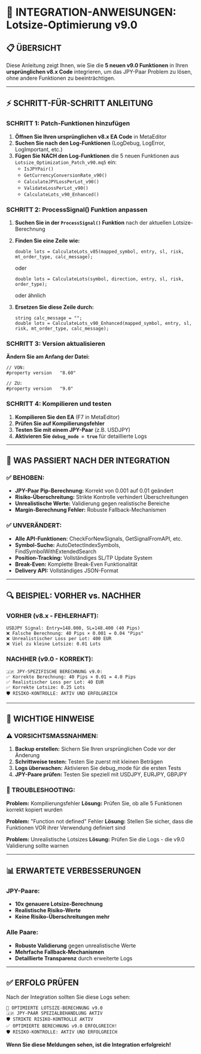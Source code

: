 # 🔧 INTEGRATION-ANWEISUNGEN: Lotsize-Optimierung v9.0

## 📋 **ÜBERSICHT**

Diese Anleitung zeigt Ihnen, wie Sie die **5 neuen v9.0 Funktionen** in Ihren **ursprünglichen v8.x Code** integrieren, um das JPY-Paar Problem zu lösen, ohne andere Funktionen zu beeinträchtigen.

---

## ⚡ **SCHRITT-FÜR-SCHRITT ANLEITUNG**

### **SCHRITT 1: Patch-Funktionen hinzufügen**

1. **Öffnen Sie Ihren ursprünglichen v8.x EA Code** in MetaEditor
2. **Suchen Sie nach den Log-Funktionen** (LogDebug, LogError, LogImportant, etc.)
3. **Fügen Sie NACH den Log-Funktionen** die 5 neuen Funktionen aus `Lotsize_Optimization_Patch_v90.mq5` ein:
   - `IsJPYPair()`
   - `GetCurrencyConversionRate_v90()`
   - `CalculateJPYLossPerLot_v90()`
   - `ValidateLossPerLot_v90()`
   - `CalculateLots_v90_Enhanced()`

### **SCHRITT 2: ProcessSignal() Funktion anpassen**

1. **Suchen Sie in der `ProcessSignal()` Funktion** nach der aktuellen Lotsize-Berechnung
2. **Finden Sie eine Zeile wie:**
   ```mql5
   double lots = CalculateLots_v85(mapped_symbol, entry, sl, risk, mt_order_type, calc_message);
   ```
   oder
   ```mql5
   double lots = CalculateLots(symbol, direction, entry, sl, risk, order_type);
   ```
   oder ähnlich

3. **Ersetzen Sie diese Zeile durch:**
   ```mql5
   string calc_message = "";
   double lots = CalculateLots_v90_Enhanced(mapped_symbol, entry, sl, risk, mt_order_type, calc_message);
   ```

### **SCHRITT 3: Version aktualisieren**

**Ändern Sie am Anfang der Datei:**
```mql5
// VON:
#property version   "8.60"

// ZU:
#property version   "9.0"
```

### **SCHRITT 4: Kompilieren und testen**

1. **Kompilieren Sie den EA** (F7 in MetaEditor)
2. **Prüfen Sie auf Kompilierungsfehler**
3. **Testen Sie mit einem JPY-Paar** (z.B. USDJPY)
4. **Aktivieren Sie `debug_mode = true`** für detaillierte Logs

---

## 🎯 **WAS PASSIERT NACH DER INTEGRATION**

### **✅ BEHOBEN:**
- **JPY-Paar Pip-Berechnung:** Korrekt von 0.001 auf 0.01 geändert
- **Risiko-Überschreitung:** Strikte Kontrolle verhindert Überschreitungen
- **Unrealistische Werte:** Validierung gegen realistische Bereiche
- **Margin-Berechnung Fehler:** Robuste Fallback-Mechanismen

### **✅ UNVERÄNDERT:**
- **Alle API-Funktionen:** CheckForNewSignals, GetSignalFromAPI, etc.
- **Symbol-Suche:** AutoDetectIndexSymbols, FindSymbolWithExtendedSearch
- **Position-Tracking:** Vollständiges SL/TP Update System
- **Break-Even:** Komplette Break-Even Funktionalität
- **Delivery API:** Vollständiges JSON-Format

---

## 🔍 **BEISPIEL: VORHER vs. NACHHER**

### **VORHER (v8.x - FEHLERHAFT):**
```
USDJPY Signal: Entry=148.000, SL=148.400 (40 Pips)
❌ Falsche Berechnung: 40 Pips × 0.001 = 0.04 "Pips"
❌ Unrealistischer Loss per Lot: 400 EUR
❌ Viel zu kleine Lotsize: 0.01 Lots
```

### **NACHHER (v9.0 - KORREKT):**
```
🇯🇵 JPY-SPEZIFISCHE BERECHNUNG v9.0:
✅ Korrekte Berechnung: 40 Pips × 0.01 = 4.0 Pips
✅ Realistischer Loss per Lot: 40 EUR
✅ Korrekte Lotsize: 0.25 Lots
🛡️ RISIKO-KONTROLLE: AKTIV UND ERFOLGREICH
```

---

## 🚨 **WICHTIGE HINWEISE**

### **⚠️ VORSICHTSMASSNAHMEN:**
1. **Backup erstellen:** Sichern Sie Ihren ursprünglichen Code vor der Änderung
2. **Schrittweise testen:** Testen Sie zuerst mit kleinen Beträgen
3. **Logs überwachen:** Aktivieren Sie debug_mode für die ersten Tests
4. **JPY-Paare prüfen:** Testen Sie speziell mit USDJPY, EURJPY, GBPJPY

### **🔧 TROUBLESHOOTING:**

**Problem:** Kompilierungsfehler
**Lösung:** Prüfen Sie, ob alle 5 Funktionen korrekt kopiert wurden

**Problem:** "Function not defined" Fehler
**Lösung:** Stellen Sie sicher, dass die Funktionen VOR ihrer Verwendung definiert sind

**Problem:** Unrealistische Lotsizes
**Lösung:** Prüfen Sie die Logs - die v9.0 Validierung sollte warnen

---

## 📊 **ERWARTETE VERBESSERUNGEN**

### **JPY-Paare:**
- **10x genauere Lotsize-Berechnung**
- **Realistische Risiko-Werte**
- **Keine Risiko-Überschreitungen mehr**

### **Alle Paare:**
- **Robuste Validierung** gegen unrealistische Werte
- **Mehrfache Fallback-Mechanismen**
- **Detaillierte Transparenz** durch erweiterte Logs

---

## ✅ **ERFOLG PRÜFEN**

Nach der Integration sollten Sie diese Logs sehen:

```
🚀 OPTIMIERTE LOTSIZE-BERECHNUNG v9.0
🇯🇵 JPY-PAAR SPEZIALBEHANDLUNG AKTIV
🛡️ STRIKTE RISIKO-KONTROLLE AKTIV
✅ OPTIMIERTE BERECHNUNG v9.0 ERFOLGREICH!
🛡️ RISIKO-KONTROLLE: AKTIV UND ERFOLGREICH
```

**Wenn Sie diese Meldungen sehen, ist die Integration erfolgreich!**
